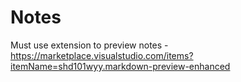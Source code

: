 # Notes
Must use extension to preview notes - https://marketplace.visualstudio.com/items?itemName=shd101wyy.markdown-preview-enhanced